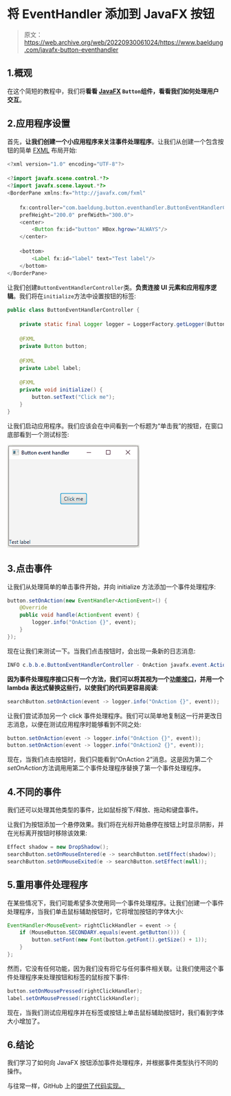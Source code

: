 # 将 EventHandler 添加到 JavaFX 按钮

> 原文：<https://web.archive.org/web/20220930061024/https://www.baeldung.com/javafx-button-eventhandler>

## 1.概观

在这个简短的教程中，我们将**看看 [JavaFX](/web/20221111042236/https://www.baeldung.com/javafx) `Button`组件，看看我们如何处理用户交互**。

## 2.应用程序设置

首先，**让我们创建一个小应用程序来关注事件处理程序**。让我们从创建一个包含按钮的简单 [FXML](/web/20221111042236/https://www.baeldung.com/javafx#fxml) 布局开始:

```java
<?xml version="1.0" encoding="UTF-8"?>

<?import javafx.scene.control.*?>
<?import javafx.scene.layout.*?>
<BorderPane xmlns:fx="http://javafx.com/fxml"

    fx:controller="com.baeldung.button.eventhandler.ButtonEventHandlerController"
    prefHeight="200.0" prefWidth="300.0">
    <center>
        <Button fx:id="button" HBox.hgrow="ALWAYS"/>
    </center>

    <bottom>
        <Label fx:id="label" text="Test label"/>
    </bottom>
</BorderPane>
```

让我们创建`ButtonEventHandlerController`类。**负责连接 UI 元素和应用程序逻辑**。我们将在`initialize`方法中设置按钮的标签:

```java
public class ButtonEventHandlerController {

    private static final Logger logger = LoggerFactory.getLogger(ButtonEventHandlerController.class);

    @FXML
    private Button button;

    @FXML
    private Label label;

    @FXML
    private void initialize() {
        button.setText("Click me");
    }
}
```

让我们启动应用程序。我们应该会在中间看到一个标题为“单击我”的按钮，在窗口底部看到一个测试标签:

[![Application preview](img/61352b03f8f3ad866538c185b8674aa0.png)](/web/20221111042236/https://www.baeldung.com/wp-content/uploads/2022/01/javafx_button_event_handler_app_preview-1.png)

## 3.点击事件

让我们从处理简单的单击事件开始，并向 initialize 方法添加一个事件处理程序:

```java
button.setOnAction(new EventHandler<ActionEvent>() {
    @Override
    public void handle(ActionEvent event) {
        logger.info("OnAction {}", event);
    }
});
```

现在让我们来测试一下。当我们点击按钮时，会出现一条新的日志消息:

```java
INFO c.b.b.e.ButtonEventHandlerController - OnAction javafx.event.ActionEvent[source=Button[id=searchButton, styleClass=button]'Click me']
```

**因为事件处理程序接口只有一个方法，我们可以将其视为一个[功能接口](/web/20221111042236/https://www.baeldung.com/java-8-functional-interfaces)，并用一个 lambda 表达式替换这些行，以使我们的代码更容易阅读**:

```java
searchButton.setOnAction(event -> logger.info("OnAction {}", event));
```

让我们尝试添加另一个 click 事件处理程序。我们可以简单地复制这一行并更改日志消息，以便在测试应用程序时能够看到不同之处:

```java
button.setOnAction(event -> logger.info("OnAction {}", event));
button.setOnAction(event -> logger.info("OnAction2 {}", event));
```

现在，当我们点击按钮时，我们只能看到“OnAction 2”消息。这是因为第二个*setOnAction*方法调用用第二个事件处理程序替换了第一个事件处理程序。

## 4.不同的事件

我们还可以处理其他类型的事件，比如鼠标按下/释放、拖动和键盘事件。

让我们为按钮添加一个悬停效果。我们将在光标开始悬停在按钮上时显示阴影，并在光标离开按钮时移除该效果:

```java
Effect shadow = new DropShadow();
searchButton.setOnMouseEntered(e -> searchButton.setEffect(shadow));
searchButton.setOnMouseExited(e -> searchButton.setEffect(null)); 
```

## 5.重用事件处理程序

在某些情况下，我们可能希望多次使用同一个事件处理程序。让我们创建一个事件处理程序，当我们单击鼠标辅助按钮时，它将增加按钮的字体大小:

```java
EventHandler<MouseEvent> rightClickHandler = event -> {
    if (MouseButton.SECONDARY.equals(event.getButton())) {
        button.setFont(new Font(button.getFont().getSize() + 1));
    }
};
```

然而，它没有任何功能，因为我们没有将它与任何事件相关联。让我们使用这个事件处理程序来处理按钮和标签的鼠标按下事件:

```java
button.setOnMousePressed(rightClickHandler);
label.setOnMousePressed(rightClickHandler);
```

现在，当我们测试应用程序并在标签或按钮上单击鼠标辅助按钮时，我们看到字体大小增加了。

## 6.结论

我们学习了如何向 JavaFX 按钮添加事件处理程序，并根据事件类型执行不同的操作。

与往常一样，GitHub 上的[提供了代码实现。](https://web.archive.org/web/20221111042236/https://github.com/eugenp/tutorials/tree/master/javafx)